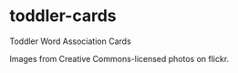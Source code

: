 toddler-cards
=============

Toddler Word Association Cards

Images from Creative Commons-licensed photos on flickr.

